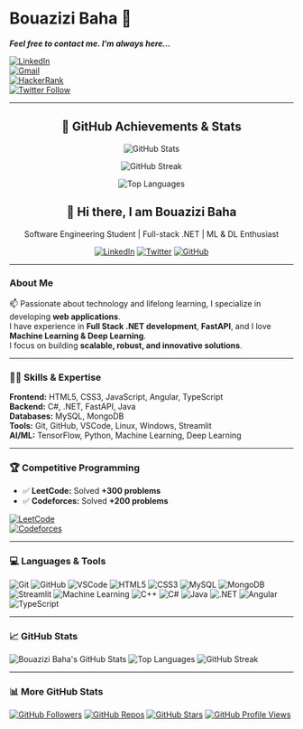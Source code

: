 # Bouazizi Baha 📝

***Feel free to contact me. I'm always here...***  

[![LinkedIn](https://img.shields.io/badge/LinkedIn-Bouazizi%20Baha-blue?logo=LinkedIn&logoColor=white&labelColor=black)](https://www.linkedin.com/in/baha-bouazizi-95b39524b)  
[![Gmail](https://img.shields.io/badge/Gmail-Baha.Bouazizi@isimg.tn-red?logo=Gmail&logoColor=white&labelColor=black)](mailto:Baha.Bouazizi@isimg.tn)  
[![HackerRank](https://img.shields.io/badge/HackerRank-BouaziziBaha-brightgreen?logo=HackerRank&logoColor=white&labelColor=black)](https://www.hackerrank.com/profile/CPCISIMG_II)  
[![Twitter Follow](https://img.shields.io/twitter/follow/BouaziziBaha?label=Follow&style=social)](https://twitter.com/BouaziziBaha)

---
<h2 align="center">🚀 GitHub Achievements & Stats</h2>

<p align="center">
  <!-- Commits, Followers, Repos, Stars dynamiques -->
  <img src="https://github-readme-stats.vercel.app/api?username=Baha-Bouazizi&show_icons=true&count_private=true&theme=radical" alt="GitHub Stats" />
</p>

<p align="center">
  <!-- Streak -->
  <img src="https://github-readme-streak-stats.herokuapp.com/?user=Baha-Bouazizi&theme=radical" alt="GitHub Streak" />
</p>

<p align="center">
  <!-- Top Languages -->
  <img src="https://github-readme-stats.vercel.app/api/top-langs/?username=Baha-Bouazizi&layout=compact&theme=radical" alt="Top Languages" />
</p>

<h2 align="center">👋 Hi there, I am Bouazizi Baha</h2>
<p align="center">Software Engineering Student | Full-stack .NET | ML & DL Enthusiast</p>

<p align="center">
  <!-- Contact / Socials -->
  <a href="https://www.linkedin.com/in/baha-bouazizi-95b"><img src="https://img.shields.io/badge/LinkedIn-Bouazizi%20Baha-blue?style=for-the-badge&logo=linkedin" alt="LinkedIn"></a>
  <a href="https://twitter.com/your_twitter"><img src="https://img.shields.io/badge/Twitter-@Baha-blue?style=for-the-badge&logo=twitter" alt="Twitter"></a>
  <a href="https://github.com/Baha-Bouazizi"><img src="https://img.shields.io/badge/GitHub-Baha%20Bouazizi-black?style=for-the-badge&logo=github" alt="GitHub"></a>
</p>

---

### About Me
📫 Passionate about technology and lifelong learning, I specialize in developing **web applications**.  
I have experience in **Full Stack .NET development**, **FastAPI**, and I love **Machine Learning & Deep Learning**.  
I focus on building **scalable, robust, and innovative solutions**.

---

### 🧑‍💻 Skills & Expertise
**Frontend:** HTML5, CSS3, JavaScript, Angular, TypeScript  
**Backend:** C#, .NET, FastAPI, Java  
**Databases:** MySQL, MongoDB  
**Tools:** Git, GitHub, VSCode, Linux, Windows, Streamlit  
**AI/ML:** TensorFlow, Python, Machine Learning, Deep Learning  

---

### 🏆 Competitive Programming
- ✅ **LeetCode:** Solved **+300 problems**  
- ✅ **Codeforces:** Solved **+200 problems**  

[![LeetCode](https://img.shields.io/badge/LeetCode-BouaziziBaha-orange?logo=leetcode&logoColor=white&labelColor=black)](https://leetcode.com/BouaziziBaha/)  
[![Codeforces](https://img.shields.io/badge/Codeforces-BouaziziBaha-blue?logo=codeforces&logoColor=white&labelColor=black)](https://codeforces.com/profile/BouaziziBaha)

---

### 💻 Languages & Tools
![Git](https://img.shields.io/badge/-Git-000000?style=for-the-badge&logo=git&logoColor=F05032)
![GitHub](https://img.shields.io/badge/-GitHub-000000?style=for-the-badge&logo=github&logoColor=ffffff)
![VSCode](https://img.shields.io/badge/-VSCode-000000?style=for-the-badge&logo=visual-studio-code&logoColor=007ACC)
![HTML5](https://img.shields.io/badge/-HTML5-000000?style=for-the-badge&logo=html5&logoColor=E34F26)
![CSS3](https://img.shields.io/badge/-CSS3-000000?style=for-the-badge&logo=css3&logoColor=1572B6)
![MySQL](https://img.shields.io/badge/-MySQL-000000?style=for-the-badge&logo=mysql&logoColor=4479A1)
![MongoDB](https://img.shields.io/badge/-MongoDB-000000?style=for-the-badge&logo=mongodb&logoColor=47A248)
![Streamlit](https://img.shields.io/badge/-Streamlit-000000?style=for-the-badge&logo=streamlit&logoColor=FF4B4B)
![Machine Learning](https://img.shields.io/badge/-Machine_Learning-000000?style=for-the-badge&logo=tensorflow&logoColor=FF6F00)
![C++](https://img.shields.io/badge/-C++-00599C?style=for-the-badge&logo=c%2B%2B&logoColor=ffffff)
![C#](https://img.shields.io/badge/-C%23-239120?style=for-the-badge&logo=c-sharp&logoColor=ffffff)
![Java](https://img.shields.io/badge/-Java-ED8B00?style=for-the-badge&logo=openjdk&logoColor=ffffff)
![.NET](https://img.shields.io/badge/-.NET-5C2D91?style=for-the-badge&logo=.net&logoColor=ffffff)
![Angular](https://img.shields.io/badge/-Angular-DD1B16?style=for-the-badge&logo=angular&logoColor=ffffff)
![TypeScript](https://img.shields.io/badge/-TypeScript-3178C6?style=for-the-badge&logo=typescript&logoColor=ffffff)

---

### 📈 GitHub Stats
![Bouazizi Baha's GitHub Stats](https://github-readme-stats.vercel.app/api?username=Baha-Bouazizi&show_icons=true&count_private=true&theme=radical)
![Top Languages](https://github-readme-stats.vercel.app/api/top-langs/?username=Baha-Bouazizi&layout=compact&theme=radical)
![GitHub Streak](https://github-readme-streak-stats.herokuapp.com/?user=Baha-Bouazizi&theme=radical&hide_border=true)

---

### 📊 More GitHub Stats
[![GitHub Followers](https://img.shields.io/github/followers/Baha-Bouazizi?label=Followers&style=social)](https://github.com/Baha-Bouazizi)
[![GitHub Repos](https://img.shields.io/github/repo-size/Baha-Bouazizi?style=flat&color=blue)](https://github.com/Baha-Bouazizi)
[![GitHub Stars](https://img.shields.io/github/stars/Baha-Bouazizi?style=flat&color=yellow)](https://github.com/Baha-Bouazizi/stargazers)
[![GitHub Profile Views](https://komarev.com/ghpvc/?username=Baha-Bouazizi&color=blue)](https://github.com/Baha-Bouazizi)
